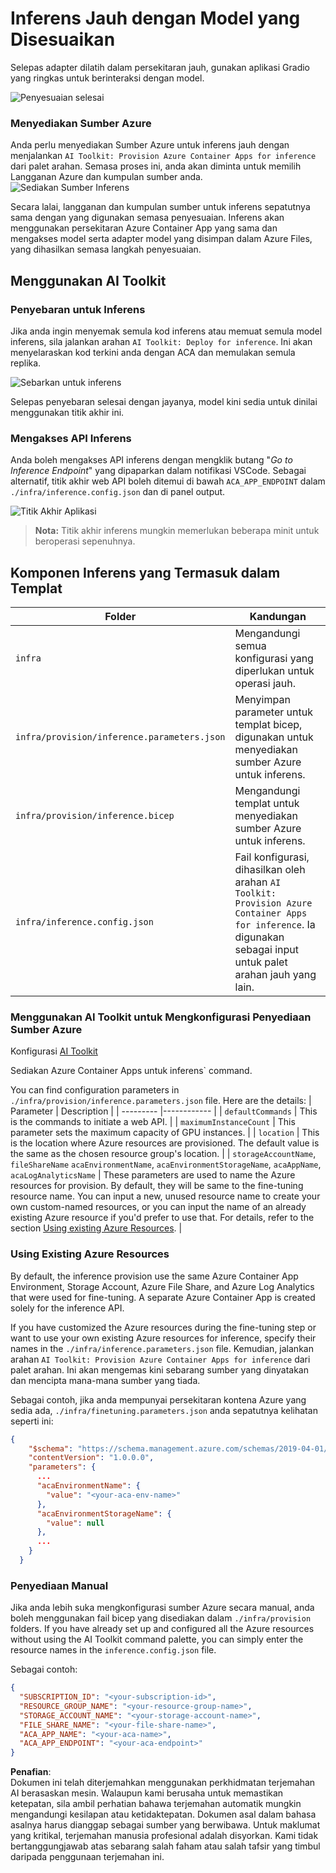 # Inferens Jauh dengan Model yang Disesuaikan

Selepas adapter dilatih dalam persekitaran jauh, gunakan aplikasi Gradio yang ringkas untuk berinteraksi dengan model.

![Penyesuaian selesai](../../../../../translated_images/log-finetuning-res.4b3ee593f24d3096742d09375adade22b217738cab93bc1139f224e5888a1cbf.ms.png)

### Menyediakan Sumber Azure
Anda perlu menyediakan Sumber Azure untuk inferens jauh dengan menjalankan `AI Toolkit: Provision Azure Container Apps for inference` dari palet arahan. Semasa proses ini, anda akan diminta untuk memilih Langganan Azure dan kumpulan sumber anda.  
![Sediakan Sumber Inferens](../../../../../translated_images/command-provision-inference.b294f3ae5764ab45b83246d464ad5329b0de20cf380f75a699b4cc6b5495ca11.ms.png)
   
Secara lalai, langganan dan kumpulan sumber untuk inferens sepatutnya sama dengan yang digunakan semasa penyesuaian. Inferens akan menggunakan persekitaran Azure Container App yang sama dan mengakses model serta adapter model yang disimpan dalam Azure Files, yang dihasilkan semasa langkah penyesuaian.

## Menggunakan AI Toolkit 

### Penyebaran untuk Inferens  
Jika anda ingin menyemak semula kod inferens atau memuat semula model inferens, sila jalankan arahan `AI Toolkit: Deploy for inference`. Ini akan menyelaraskan kod terkini anda dengan ACA dan memulakan semula replika.  

![Sebarkan untuk inferens](../../../../../translated_images/command-deploy.cb6508c973d6257e649aa4f262d3c170a374da3e9810a4f3d9e03935408a592b.ms.png)

Selepas penyebaran selesai dengan jayanya, model kini sedia untuk dinilai menggunakan titik akhir ini.

### Mengakses API Inferens

Anda boleh mengakses API inferens dengan mengklik butang "*Go to Inference Endpoint*" yang dipaparkan dalam notifikasi VSCode. Sebagai alternatif, titik akhir web API boleh ditemui di bawah `ACA_APP_ENDPOINT` dalam `./infra/inference.config.json` dan di panel output.

![Titik Akhir Aplikasi](../../../../../translated_images/notification-deploy.00f4267b7aa6a18cfaaec83a7831b5d09311d5d96a70bb4c9d651ea4a41a8af7.ms.png)

> **Nota:** Titik akhir inferens mungkin memerlukan beberapa minit untuk beroperasi sepenuhnya.

## Komponen Inferens yang Termasuk dalam Templat
 
| Folder | Kandungan |
| ------ |--------- |
| `infra` | Mengandungi semua konfigurasi yang diperlukan untuk operasi jauh. |
| `infra/provision/inference.parameters.json` | Menyimpan parameter untuk templat bicep, digunakan untuk menyediakan sumber Azure untuk inferens. |
| `infra/provision/inference.bicep` | Mengandungi templat untuk menyediakan sumber Azure untuk inferens. |
| `infra/inference.config.json` | Fail konfigurasi, dihasilkan oleh arahan `AI Toolkit: Provision Azure Container Apps for inference`. Ia digunakan sebagai input untuk palet arahan jauh yang lain. |

### Menggunakan AI Toolkit untuk Mengkonfigurasi Penyediaan Sumber Azure
Konfigurasi [AI Toolkit](https://marketplace.visualstudio.com/items?itemName=ms-windows-ai-studio.windows-ai-studio)

Sediakan Azure Container Apps untuk inferens` command.

You can find configuration parameters in `./infra/provision/inference.parameters.json` file. Here are the details:
| Parameter | Description |
| --------- |------------ |
| `defaultCommands` | This is the commands to initiate a web API. |
| `maximumInstanceCount` | This parameter sets the maximum capacity of GPU instances. |
| `location` | This is the location where Azure resources are provisioned. The default value is the same as the chosen resource group's location. |
| `storageAccountName`, `fileShareName` `acaEnvironmentName`, `acaEnvironmentStorageName`, `acaAppName`,  `acaLogAnalyticsName` | These parameters are used to name the Azure resources for provision. By default, they will be same to the fine-tuning resource name. You can input a new, unused resource name to create your own custom-named resources, or you can input the name of an already existing Azure resource if you'd prefer to use that. For details, refer to the section [Using existing Azure Resources](../../../../../md/01.Introduction/03). |

### Using Existing Azure Resources

By default, the inference provision use the same Azure Container App Environment, Storage Account, Azure File Share, and Azure Log Analytics that were used for fine-tuning. A separate Azure Container App is created solely for the inference API. 

If you have customized the Azure resources during the fine-tuning step or want to use your own existing Azure resources for inference, specify their names in the `./infra/inference.parameters.json` file. Kemudian, jalankan arahan `AI Toolkit: Provision Azure Container Apps for inference` dari palet arahan. Ini akan mengemas kini sebarang sumber yang dinyatakan dan mencipta mana-mana sumber yang tiada.

Sebagai contoh, jika anda mempunyai persekitaran kontena Azure yang sedia ada, `./infra/finetuning.parameters.json` anda sepatutnya kelihatan seperti ini:

```json
{
    "$schema": "https://schema.management.azure.com/schemas/2019-04-01/deploymentParameters.json#",
    "contentVersion": "1.0.0.0",
    "parameters": {
      ...
      "acaEnvironmentName": {
        "value": "<your-aca-env-name>"
      },
      "acaEnvironmentStorageName": {
        "value": null
      },
      ...
    }
  }
```

### Penyediaan Manual  
Jika anda lebih suka mengkonfigurasi sumber Azure secara manual, anda boleh menggunakan fail bicep yang disediakan dalam `./infra/provision` folders. If you have already set up and configured all the Azure resources without using the AI Toolkit command palette, you can simply enter the resource names in the `inference.config.json` file.

Sebagai contoh:

```json
{
  "SUBSCRIPTION_ID": "<your-subscription-id>",
  "RESOURCE_GROUP_NAME": "<your-resource-group-name>",
  "STORAGE_ACCOUNT_NAME": "<your-storage-account-name>",
  "FILE_SHARE_NAME": "<your-file-share-name>",
  "ACA_APP_NAME": "<your-aca-name>",
  "ACA_APP_ENDPOINT": "<your-aca-endpoint>"
}
```

**Penafian**:  
Dokumen ini telah diterjemahkan menggunakan perkhidmatan terjemahan AI berasaskan mesin. Walaupun kami berusaha untuk memastikan ketepatan, sila ambil perhatian bahawa terjemahan automatik mungkin mengandungi kesilapan atau ketidaktepatan. Dokumen asal dalam bahasa asalnya harus dianggap sebagai sumber yang berwibawa. Untuk maklumat yang kritikal, terjemahan manusia profesional adalah disyorkan. Kami tidak bertanggungjawab atas sebarang salah faham atau salah tafsir yang timbul daripada penggunaan terjemahan ini.